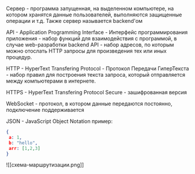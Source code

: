 Сервер - программа запущенная, на выделенном компьютере, на котором хранятся данные пользователей, выполняются защищенные операции и т.д.
Также сервер называется backend'ом

API - Application Programming Interface - Интерфейс программирования приложения - набор функций для взаимодействия с программой, в случае web-разработки backend API - набор адресов, по которым можно отослать HTTP запросы для произведения тех или иных процедур.

HTTP - HyperText Transfering Protocol - Протокол Передачи ГиперТекста - набор правил для построения текста запроса, который отправляется между компьютерами в интернете.

HTTPS - HyperText Transfering Protocol Secure - зашифрованная версия

WebSocket - протокол, в котором данные передаются постоянно, подключение поддерживается

JSON - JavaScript Object Notation
пример:
```json
{
 a: 1,
 b: "hello",
 arr: [1,2,3]
}
```
![[схема-маршрутизации.png]]